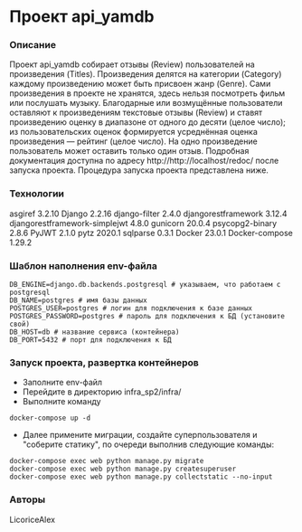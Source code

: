 # Проект api_yamdb
### Описание
Проект api_yamdb собирает отзывы (Review) пользователей на произведения (Titles). Произведения делятся на категории (Category) каждому произведению может быть присвоен жанр (Genre). Сами произведения в проекте не хранятся, здесь нельзя посмотреть фильм или послушать музыку.
Благодарные или возмущённые пользователи оставляют к произведениям текстовые отзывы (Review) и ставят произведению оценку в диапазоне от одного до десяти (целое число); из пользовательских оценок формируется усреднённая оценка произведения — рейтинг (целое число). На одно произведение пользователь может оставить только один отзыв. 
Подробная документация доступна по адресу http://http://localhost/redoc/ после запуска проекта.
Процедура запуска проекта представлена ниже.
### Технологии
asgiref 3.2.10
Django 2.2.16
django-filter 2.4.0
djangorestframework 3.12.4
djangorestframework-simplejwt 4.8.0
gunicorn 20.0.4
psycopg2-binary 2.8.6
PyJWT 2.1.0
pytz 2020.1
sqlparse 0.3.1
Docker 23.0.1
Docker-compose 1.29.2
### Шаблон наполнения env-файла
```
DB_ENGINE=django.db.backends.postgresql # указываем, что работаем с postgresql
DB_NAME=postgres # имя базы данных
POSTGRES_USER=postgres # логин для подключения к базе данных
POSTGRES_PASSWORD=postgres # пароль для подключения к БД (установите свой)
DB_HOST=db # название сервиса (контейнера)
DB_PORT=5432 # порт для подключения к БД 
```
### Запуск проекта, развертка контейнеров
- Заполните env-файл
- Перейдите в директорию infra_sp2/infra/
- Выполните команду 
```
docker-compose up -d
```
- Далее примените миграции, создайте суперпользователя и "соберите статику",
по очереди выполнив следующие команды:
```
docker-compose exec web python manage.py migrate
docker-compose exec web python manage.py createsuperuser
docker-compose exec web python manage.py collectstatic --no-input
```
### Авторы
LicoriceAlex
